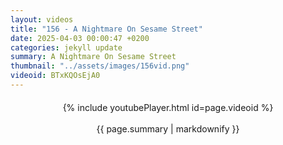 ```yaml
---
layout: videos
title: "156 - A Nightmare On Sesame Street"
date: 2025-04-03 00:00:47 +0200
categories: jekyll update
summary: A Nightmare On Sesame Street
thumbnail: "../assets/images/156vid.png"
videoid: BTxKQOsEjA0
---
```


<div style="text-align: center; margin-top: 20px;">
  {% include youtubePlayer.html id=page.videoid %}
  <p style="margin-top: 15px; font-size: 1.2em; color: #333;">
    <p>{{ page.summary | markdownify }}</p>
  </p>
</div>

